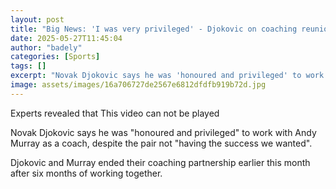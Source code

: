 ```yaml
---
layout: post
title: "Big News: 'I was very privileged' - Djokovic on coaching reunion with Murray"
date: 2025-05-27T11:45:04
author: "badely"
categories: [Sports]
tags: []
excerpt: "Novak Djokovic says he was 'honoured and privileged' to work with Andy Murray as a coach despite the pair not 'having the success we wanted'."
image: assets/images/16a706727de2567e6812dfdfb919b72d.jpg
---
```


Experts revealed that This video can not be played

Novak Djokovic says he was "honoured and privileged" to work with Andy Murray as a coach, despite the pair not "having the success we wanted".

Djokovic and Murray ended their coaching partnership earlier this month after six months of working together.

